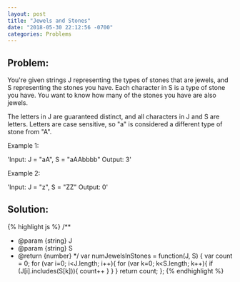 ```yaml
---
layout: post
title: "Jewels and Stones"
date: "2018-05-30 22:12:56 -0700"
categories: Problems
---
```


## Problem:

You're given strings J representing the types of stones that are jewels, and S representing the stones you have.  Each character in S is a type of stone you have.  You want to know how many of the stones you have are also jewels.

The letters in J are guaranteed distinct, and all characters in J and S are letters. Letters are case sensitive, so "a" is considered a different type of stone from "A".

Example 1:

'Input: J = "aA", S = "aAAbbbb"
Output: 3'

Example 2:

'Input: J = "z", S = "ZZ"
Output: 0'

## Solution:

{% highlight js %}
/**
 * @param {string} J
 * @param {string} S
 * @return {number}
 */
var numJewelsInStones = function(J, S) {
    var count = 0;
    for (var i=0; i<J.length; i++){
        for (var k=0; k<S.length; k++){
            if (J[i].includes(S[k])){
                count++
            }
        }
    }
    return count;
};
{% endhighlight %}
